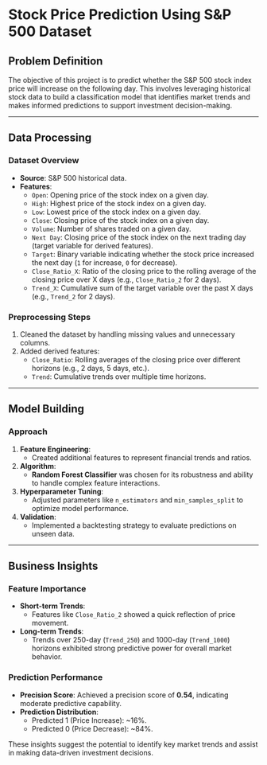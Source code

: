 # **Stock Price Prediction Using S&P 500 Dataset**

## **Problem Definition**
The objective of this project is to predict whether the S&P 500 stock index price will increase on the following day. This involves leveraging historical stock data to build a classification model that identifies market trends and makes informed predictions to support investment decision-making.

---

## **Data Processing**
### Dataset Overview
- **Source**: S&P 500 historical data.
- **Features**:
  - `Open`: Opening price of the stock index on a given day.
  - `High`: Highest price of the stock index on a given day.
  - `Low`: Lowest price of the stock index on a given day.
  - `Close`: Closing price of the stock index on a given day.
  - `Volume`: Number of shares traded on a given day.
  - `Next Day`: Closing price of the stock index on the next trading day (target variable for derived features).
  - `Target`: Binary variable indicating whether the stock price increased the next day (`1` for increase, `0` for decrease).
  - `Close_Ratio_X`: Ratio of the closing price to the rolling average of the closing price over X days (e.g., `Close_Ratio_2` for 2 days).
  - `Trend_X`: Cumulative sum of the target variable over the past X days (e.g., `Trend_2` for 2 days).

### Preprocessing Steps
1. Cleaned the dataset by handling missing values and unnecessary columns.
2. Added derived features:
   - `Close_Ratio`: Rolling averages of the closing price over different horizons (e.g., 2 days, 5 days, etc.).
   - `Trend`: Cumulative trends over multiple time horizons.

---

## **Model Building**
### Approach
1. **Feature Engineering**:
   - Created additional features to represent financial trends and ratios.
2. **Algorithm**:
   - **Random Forest Classifier** was chosen for its robustness and ability to handle complex feature interactions.
3. **Hyperparameter Tuning**:
   - Adjusted parameters like `n_estimators` and `min_samples_split` to optimize model performance.
4. **Validation**:
   - Implemented a backtesting strategy to evaluate predictions on unseen data.

---

## **Business Insights**
### Feature Importance
- **Short-term Trends**:
  - Features like `Close_Ratio_2` showed a quick reflection of price movement.
- **Long-term Trends**:
  - Trends over 250-day (`Trend_250`) and 1000-day (`Trend_1000`) horizons exhibited strong predictive power for overall market behavior.

### Prediction Performance
- **Precision Score**: Achieved a precision score of **0.54**, indicating moderate predictive capability.
- **Prediction Distribution**:
  - Predicted 1 (Price Increase): ~16%.
  - Predicted 0 (Price Decrease): ~84%.

These insights suggest the potential to identify key market trends and assist in making data-driven investment decisions.
